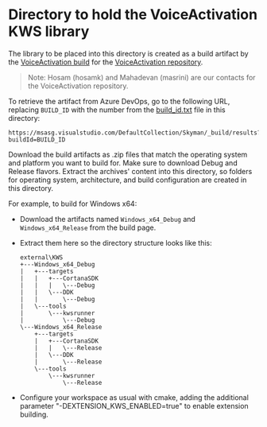 # Directory to hold the VoiceActivation KWS library

The library to be placed into this directory is created as a build artifact by the [VoiceActivation build](https://msasg.visualstudio.com/DefaultCollection/Skyman/_build?definitionId=5811&_a=summary) for the [VoiceActivation repository](https://msasg.visualstudio.com/DefaultCollection/Skyman/_git/f37b18b2-460d-4955-af8b-d22e2e5a5920?version=GBmaster).

> Note: Hosam (hosamk) and Mahadevan (masrini) are our contacts for the VoiceActivation repository.

To retrieve the artifact from Azure DevOps, go to the following URL, replacing `BUILD_ID` with the number from the [build\_id.txt](build_id.txt) file in this directory:

    https://msasg.visualstudio.com/DefaultCollection/Skyman/_build/results?buildId=BUILD_ID

Download the build artifacts as .zip files that match the operating system and platform you want to build for.
Make sure to download Debug and Release flavors.
Extract the archives' content into this directory, so folders for operating system, architecture, and build configuration are created in this directory.

For example, to build for Windows x64:

* Download the artifacts named `Windows_x64_Debug` and `Windows_x64_Release` from the build page.
* Extract them here so the directory structure looks like this:

  ```
  external\KWS
  +---Windows_x64_Debug
  |   +---targets
  |   |   +---CortanaSDK
  |   |   |   \---Debug
  |   |   \---DDK
  |   |       \---Debug
  |   \---tools
  |       \---kwsrunner
  |           \---Debug
  \---Windows_x64_Release
      +---targets
      |   +---CortanaSDK
      |   |   \---Release
      |   \---DDK
      |       \---Release
      \---tools
          \---kwsrunner
              \---Release
  ```

 * Configure your workspace as usual with cmake, adding the additional parameter "-DEXTENSION_KWS_ENABLED=true" to enable extension building.
